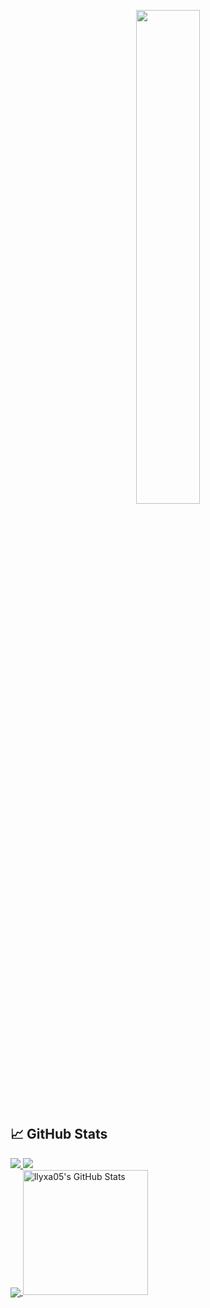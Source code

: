 <p align=center>
  <a href="https://discord.com/users/1040321372758487112"><img src="https://lanyard-profile-readme.vercel.app/api/1040321372758487112" width=45%></a>
</p>

## &#x1f4c8; GitHub Stats

<a href="https://github.com/xiaotox-devfr?tab=followers">
  <img src="https://img.shields.io/github/followers/llyxa05">
</a>

<a href="https://github.com/loTus04">
   <img src="https://komarev.com/ghpvc/?username=llyxa05">
</a>
</br>

<a href="https://github.com/llyxa05">
  <img align="center" src="https://github-readme-stats.vercel.app/api/top-langs/?username=llyxa05&title_color=fff&text_color=fff&icon_color=ffff00&bg_color=1a1c1f" />
</a>

<a href="https://github.com/llyxa05">
  <img height="200" src="https://github-readme-stats.vercel.app/api?username=llyxa05&show_icons=true&line_height=27&count_private=true&title_color=fff&text_color=fff&icon_color=ffff00&bg_color=1a1c1f" alt="llyxa05's GitHub Stats" />
</a>
</br>
</br>
